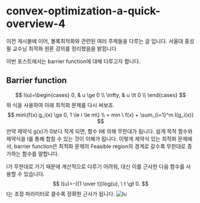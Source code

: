 # convex-optimization-a-quick-overview-4
이전 게시물에 이어, 볼록최적화와 관련된 여러 주제들을 다루는 글 입니다. 서울대 홍성필 교수님 최적화 원론 강의를 정리했음을 밝힙니다

이번 포스트에서는 barrier function에 대해 다루고자 합니다.
## Barrier function
$$
I(u)=\begin{cases}
0, & u \ge 0 \\
\infty, & u \lt 0 \\
\end{cases}
$$
위 식을 사용하여 아래 최적화 문제를 다시 써보죠.
$$
min\{f(x):g_i(x) \ge 0, 1 \le i \le m\} \\
= min \ f(x) + \sum_{i=1}^m I(g_i(x))
$$
만약 제약식 g(x)가 0보다 작게 되면, 함수 I에 의해 무한대가 됩니다. 쉽게 목적 함수와 제약식을 I를 통해 합칠 수 있는 것이 이해가 됩니다.
이렇게 제약식 있는 최적화 문제에서, barrier function은 최적화 문제의 Feasible region의 경계로 갈수록 무한대로 증가하는 함수를 말합니다.

I가 무한대로 가기 때문에 계산적으로 다루기 어려워, 대신 이를 근사한 다음 함수를 사용할 수 있습니다.
$$
I(u)=-({1 \over t})log(u), \ t \gt 0.
$$
t는 조정 파라미터로 클수록 정확한 근사가 됩니다.
![Iu](https://user-images.githubusercontent.com/11609881/111646763-45cb3b80-8845-11eb-8a03-35fb0b8e97c7.gif)

<!--stackedit_data:
eyJoaXN0b3J5IjpbMTc1MTg3MzI5NywtMjI1OTcyODM0LC0xMD
YyMzg1MjExLDY0NDgyMjM1OSwyODY1NzU3NjldfQ==
-->